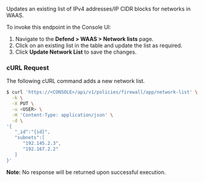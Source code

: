 Updates an existing list of IPv4 addresses/IP CIDR blocks for networks in WAAS.

To invoke this endpoint in the Console UI:

1. Navigate to the **Defend > WAAS > Network lists** page.
2. Click on an existing list in the table and update the list as required.
3. Click **Update Network List** to save the changes.

### cURL Request

The following cURL command adds a new network list.

```bash
$ curl 'https://<CONSOLE>/api/v1/policies/firewall/app/network-list' \
  -k \
  -X PUT \
  -u <USER> \
  -H 'Content-Type: application/json' \
  -d \
'{
   "_id":"{id}",
   "subnets":[
      "192.145.2.3",
      "192.167.2.2"
   ]
}'
```

​**Note:** No response will be returned upon successful execution.
